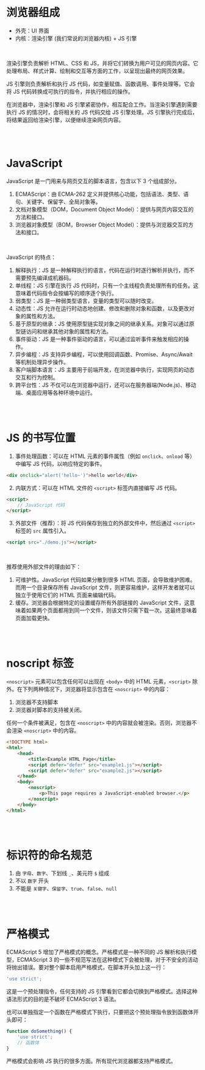 # 浏览器组成

-   外壳：UI 界面
-   内核：渲染引擎 (我们常说的浏览器内核) + JS 引擎

<br>

渲染引擎负责解析 HTML、CSS 和 JS，并将它们转换为用户可见的网页内容。它处理布局、样式计算、绘制和交互等方面的工作，以呈现出最终的网页效果。

JS 引擎则负责解析和执行 JS 代码，如变量赋值、函数调用、事件处理等。它会将 JS 代码转换成可执行的指令，并执行相应的操作。

在浏览器中，渲染引擎和 JS 引擎紧密协作，相互配合工作。当渲染引擎遇到需要执行 JS 的情况时，会将相关的 JS 代码交给 JS 引擎处理。JS 引擎执行完成后，将结果返回给渲染引擎，以便继续渲染网页内容。

<br><br>

# JavaScript

JavaScript 是一门用来与网页交互的脚本语言，包含以下 3 个组成部分。

1.  ECMAScript：由 ECMA-262 定义并提供核心功能，包括语法、类型、语句、关键字、保留字、全局对象等。
2.  文档对象模型（DOM，Document Object Model）：提供与网页内容交互的方法和接口。
3.  浏览器对象模型（BOM，Browser Object Model）：提供与浏览器交互的方法和接口。

<br>

JavaScript 的特点：

1. 解释执行：JS 是一种解释执行的语言，代码在运行时逐行解析并执行，而不需要预先编译成机器码。
2. 单线程：JS 引擎在执行 JS 代码时，只有一个主线程负责处理所有的任务。这意味着代码指令会按编写的顺序逐个执行。
3. 弱类型：JS 是一种弱类型语言，变量的类型可以随时改变。
4. 动态性：JS 允许在运行时动态地创建、修改和删除对象和函数，以及更改对象的属性和方法。
5. 基于原型的继承：JS 使用原型链实现对象之间的继承关系。对象可以通过原型链访问和继承其他对象的属性和方法。
6. 事件驱动：JS 是一种事件驱动的语言，可以通过监听事件来触发相应的操作。
7. 异步编程：JS 支持异步编程，可以使用回调函数、Promise、Async/Await 等机制处理异步操作。
8. 客户端脚本语言：JS 主要用于前端开发，在浏览器中执行，实现网页的动态交互和行为控制。
9. 跨平台性：JS 不仅可以在浏览器中运行，还可以在服务器端(Node.js)、移动端、桌面应用等各种环境中运行。

<br><br>

# JS 的书写位置

1.  事件处理函数：可以在 HTML 元素的事件属性（例如 `onclick`、`onload` 等）中编写 JS 代码，以响应特定的事件。

```html
<div onclick="alert('hello~')">hello world</div>
```

2.  内联方式：可以在 HTML 文件的 `<script>` 标签内直接编写 JS 代码。

```html
<script>
    // JavaScript 代码
</script>
```

3.  外部文件（推荐）：将 JS 代码保存到独立的外部文件中，然后通过 `<script>` 标签的 `src` 属性引入。

```html
<script src="./demo.js"></script>
```

<br>

推荐使用外部文件的理由如下：

1.  可维护性。JavaScript 代码如果分散到很多 HTML 页面，会导致维护困难。而用一个目录保存所有 JavaScript 文件，则更容易维护，这样开发者就可以独立于使用它们的 HTML 页面来编辑代码。
2.  缓存。浏览器会根据特定的设置缓存所有外部链接的 JavaScript 文件，这意味着如果两个页面都用到同一个文件，则该文件只需下载一次。这最终意味着页面加载更快。

<br><br>

# noscript 标签

`<noscript>` 元素可以包含任何可以出现在 `<body>` 中的 HTML 元素，`<script>` 除外。在下列两种情况下，浏览器将显示包含在 `<noscript>` 中的内容：

1.  浏览器不支持脚本
2.  浏览器对脚本的支持被关闭。

任何一个条件被满足，包含在 `<noscript>` 中的内容就会被渲染。否则，浏览器不会渲染 `<noscript>` 中的内容。

```html
<!DOCTYPE html>
<html>
    <head>
        <title>Example HTML Page</title>
        <script defer="defer" src="example1.js"></script>
        <script defer="defer" src="example2.js"></script>
    </head>
    <body>
        <noscript>
            <p>This page requires a JavaScript-enabled browser.</p>
        </noscript>
    </body>
</html>
```

<br><br>

# 标识符的命名规范

1.  由 `字母`、`数字`、下划线 `_`、美元符 `$` 组成
2.  不以 `数字` 开头
3.  不能是 `关键字`、`保留字`、`true`、`false`、`null`

<br><br>

# 严格模式

ECMAScript 5 增加了严格模式的概念。严格模式是一种不同的 JS 解析和执行模型，ECMAScript 3 的一些不规范写法在这种模式下会被处理，对于不安全的活动将抛出错误。要对整个脚本启用严格模式，在脚本开头加上这一行：

```js
'use strict';
```

这是一个预处理指令，任何支持的 JS 引擎看到它都会切换到严格模式。选择这种语法形式的目的是不破坏 ECMAScript 3 语法。

也可以单独指定一个函数在严格模式下执行，只要把这个预处理指令放到函数体开头即可：

```js
function doSomething() {
    'use strict';
    // 函数体
}
```

严格模式会影响 JS 执行的很多方面。所有现代浏览器都支持严格模式。

<br>

